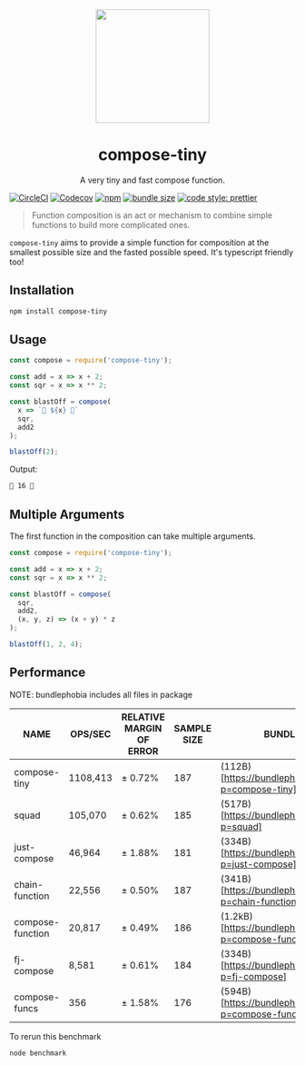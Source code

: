 <div align="center">
  <img width="200" height="200"
    src="https://emojipedia-us.s3.dualstack.us-west-1.amazonaws.com/thumbs/240/apple/129/musical-score_1f3bc.png">
  <h1>compose-tiny</h1>
  <p>A very tiny and fast compose function.</p>
</div>

[![CircleCI](https://img.shields.io/circleci/project/github/hipstersmoothie/compose-tiny/master.svg?style=for-the-badge)](https://circleci.com/gh/hipstersmoothie/compose-tiny/tree/master) [![Codecov](https://img.shields.io/codecov/c/github/hipstersmoothie/compose-tiny.svg?style=for-the-badge)](https://codecov.io/gh/hipstersmoothie/compose-tiny) [![npm](https://img.shields.io/npm/v/compose-tiny.svg?style=for-the-badge)](https://www.npmjs.com/package/compose-tiny) [![bundle size](http://img.badgesize.io/hipstersmoothie/compose-tiny/master/index.js.svg?style=for-the-badge)](https://www.npmjs.com/package/compose-tiny) [![code style: prettier](https://img.shields.io/badge/code_style-prettier-ff69b4.svg?style=for-the-badge)](https://github.com/prettier/prettier)

> Function composition is an act or mechanism to combine simple functions to build more complicated ones.

`compose-tiny` aims to provide a simple function for composition at the smallest possible size and the fasted possible speed. It's typescript friendly too!

## Installation

```sh
npm install compose-tiny
```

## Usage

```js
const compose = require('compose-tiny');

const add = x => x + 2;
const sqr = x => x ** 2;

const blastOff = compose(
  x => `🚀 ${x} 🚀`
  sqr,
  add2
);

blastOff(2);
```

Output:

```sh
🚀 16 🚀
```

## Multiple Arguments

The first function in the composition can take multiple arguments.

```js
const compose = require('compose-tiny');

const add = x => x + 2;
const sqr = x => x ** 2;

const blastOff = compose(
  sqr,
  add2,
  (x, y, z) => (x + y) * z
);

blastOff(1, 2, 4);
```

## Performance

NOTE: bundlephobia includes all files in package

| NAME             | OPS/SEC  | RELATIVE MARGIN OF ERROR                      | SAMPLE SIZE | BUNDLE SIZE                                                |
| ---------------- | -------- | --------------------------------------------- | ----------- | ---------------------------------------------------------- |
| compose-tiny     | 1108,413 | ± 0.72%                                       | 187         | (112B)[https://bundlephobia.com/result?p=compose-tiny]     |
| squad            | 105,070  | ± 0.62% | 185         | (517B)[https://bundlephobia.com/result?p=squad]            |
| just-compose     | 46,964   | ± 1.88%                                       | 181         | (334B)[https://bundlephobia.com/result?p=just-compose]     |
| chain-function   | 22,556   | ± 0.50%                                       | 187         | (341B)[https://bundlephobia.com/result?p=chain-function]   |
| compose-function | 20,817   | ± 0.49%                                       | 186         | (1.2kB)[https://bundlephobia.com/result?p=compose-function] |
| fj-compose       | 8,581    | ± 0.61%                                       | 184         | (334B)[https://bundlephobia.com/result?p=fj-compose]       |
| compose-funcs    | 356      | ± 1.58%                                       | 176         | (594B)[https://bundlephobia.com/result?p=compose-funcs]    |

To rerun this benchmark

```sh
node benchmark
```
